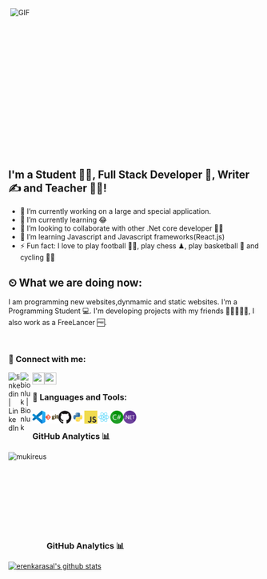 <img align="right" alt="GIF" src="https://github.com/abhisheknaiidu/abhisheknaiidu/blob/master/code.gif?raw=true" width="500" height="320" />

## I'm a Student 👨‍🎓, Full Stack Developer 🚀, Writer ✍ and Teacher 👨‍🎓!
- 🔭 I’m currently working on a large and special application.
- 🌱 I’m currently learning 😂
- 👯 I’m looking to collaborate with other .Net core developer 👩‍💻 
- 🤔 I’m learning Javascript and Javascript frameworks(React.js)
- ⚡ Fun fact: I love to play football 🏊‍♀️, play chess ♟, play basketball 🏀 and cycling 🚴‍♀️


## ⏲ What we are doing now:
I am programming new websites,dynmamic and static websites.
I'm a Programming Student 💻. I'm developing projects with my friends 👨🏼‍🤝‍👨🏻, 
I also work as a FreeLancer 🆓.

<br />

### 📩 Connect with me:

[<img align="left" alt="linkedin | LinkedIn" width="24px" src="https://raw.githubusercontent.com/peterthehan/peterthehan/master/assets/linkedin.svg" />][linkedin]
[<img align="left" alt="bionluk | Bionluk" width="24px" src="https://i0.wp.com/www.moramfi.com/wp-content/uploads/2020/06/unnamed-min-1.png?resize=344%2C344&ssl=1" />][bionluk]
[<img align="left" height="24" width="24" src="https://cdn.jsdelivr.net/npm/simple-icons@v4/icons/instagram.svg" />][instagram]
[<img align="left" height="24" width="24" src="https://cdn.jsdelivr.net/npm/simple-icons@v4/icons/gmail.svg" />][gmail]

<br />

### 🔧 Languages and Tools:

[<img align="left" alt="Visual Studio Code" width="26px" src="https://raw.githubusercontent.com/github/explore/80688e429a7d4ef2fca1e82350fe8e3517d3494d/topics/visual-studio-code/visual-studio-code.png" />][vsCode]
[<img align="left" alt="Git" width="26px" src="https://raw.githubusercontent.com/github/explore/80688e429a7d4ef2fca1e82350fe8e3517d3494d/topics/git/git.png" />][git]
[<img align="left" alt="GitHub" width="26px" src="https://raw.githubusercontent.com/github/explore/78df643247d429f6cc873026c0622819ad797942/topics/github/github.png" />][github]

[<img align="left" alt="Python" width="26px" src="https://raw.githubusercontent.com/github/explore/cebd63002168a05a6a642f309227eefeccd92950/topics/python/python.png" />][python]
[<img align="left" alt="Python" width="26px" src="https://raw.githubusercontent.com/github/explore/cebd63002168a05a6a642f309227eefeccd92950/topics/javascript/javascript.png" />][javascript]
[<img align="left" alt="Python" width="26px" src="https://raw.githubusercontent.com/github/explore/cebd63002168a05a6a642f309227eefeccd92950/topics/react/react.png" />][reactjs]
[<img align="left" alt="Python" width="26px" src="https://raw.githubusercontent.com/github/explore/cebd63002168a05a6a642f309227eefeccd92950/topics/csharp/csharp.png" />][csharp]
[<img align="left" alt="Python" width="26px" src="https://raw.githubusercontent.com/github/explore/cebd63002168a05a6a642f309227eefeccd92950/topics/dotnet/dotnet.png" />][dotnet]

<br />




### GitHub Analytics 📊

  <a><img height="180em" align="left" src="https://github-readme-stats.vercel.app/api/top-langs?username=erenkarasal&show_icons=true&locale=en&layout=compact&langs_count=8&theme=radical" alt="mukireus"/>
</a>

<br />
<br />

[instagram]: https://www.instagram.com/erenkarasal/
[bionluk]: https://bionluk.com/erenkarasal
[linkedin]: https://www.linkedin.com/in/eren-karasal-07491615a/
[gmail]: mailto:erenkarasal10@gmail.com
[vsCode]: https://code.visualstudio.com/
[git]: https://git-scm.com/
[javascript]:https://www.javascript.com/
[github]: https://github.com/erenkarasal
[python]: https://www.python.org/
[reactjs]:https://reactjs.org/
[csharp]:https://docs.microsoft.com/en-us/dotnet/csharp/
[dotnet]:https://dotnet.microsoft.com/en-us/

<br/>
<br/>
<br />
<br />
<br />
<br />
<br />


### GitHub Analytics 📊

[![erenkarasal's github stats](https://github-readme-stats.vercel.app/api?username=erenkarasal&count_private=true&show_icons=true&theme=radical&hide_rank=false)](https://github.com/erenkarasal/github-readme-stats)
